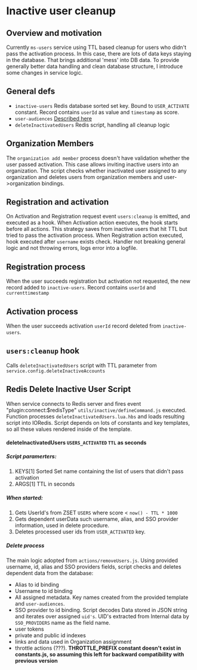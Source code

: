 # Inactive user cleanup

## Overview and motivation
Currently `ms-users` service using TTL based cleanup for users who didn't pass the activation process. 
In this case, there are lots of data keys staying in the database. That brings additional 'mess' into DB data.
To provide generally better data handling and clean database structure, I introduce some changes in service logic.

## General defs
  - `inactive-users`
  Redis database sorted set key. Bound to `USER_ACTIVATE` constant.
  Record contains `userId` as value and `timestamp` as score. 
  - `user-audiences` [Described here](update_metadata_lua.md#audience-list-update)
  - `deleteInactivatedUsers` Redis script, handling all cleanup logic

## Organization Members
The `organization add member` process doesn't have validation whether
the user passed activation. This case allows inviting inactive users into an organization. The script checks whether inactivated user assigned to any organization
and deletes users from organization members and user->organization bindings.

## Registration and activation
On Activation and Registration request event `users:cleanup` is emitted, and executed as a hook.
When Activation action executes, the hook starts before all actions. This strategy saves from inactive users 
that hit TTL but tried to pass the activation process.
When Registration action executed, hook executed after `username` exists check.
Handler not breaking general logic and not throwing errors, logs error into a logfile.

## Registration process
When the user succeeds registration but activation not requested, the new record added to `inactive-users`. 
Record contains `userId` and `currenttimestamp`

## Activation process
When the user succeeds activation `userId` record deleted from `inactive-users`.

## `users:cleanup` hook
Calls `deleteInactivatedUsers` script with TTL parameter from `service.config.deleteInactiveAccounts`

## Redis Delete Inactive User Script
When service connects to Redis server and fires event "plugin:connect:$redisType" `utils/inactive/defineCommand.js` executed.
Function processes `deleteInactivatedUsers.lua.hbs` and loads resulting script into IORedis.
Script depends on lots of constants and key templates, so all these values rendered inside of the template.

#### deleteInactivatedUsers `USERS_ACTIVATED` `TTL` as seconds
##### Script paramerters:
1. KEYS[1] Sorted Set name containing the list of users that didn't pass activation
2. ARGS[1] TTL in seconds

##### When started:
1. Gets UserId's from ZSET `USERS` where score < `now() - TTL * 1000`
2. Gets dependent userData such username, alias, and SSO provider information, used in delete procedure.
3. Deletes processed user ids from `USER_ACTIVATED` key.

##### Delete process 
The main logic adopted from `actions/removeUsers.js`.
Using provided username, id, alias and SSO providers fields, script checks and deletes dependent data from the database:
* Alias to id binding
* Username to id binding
* All assigned metadata. Key names created from the provided template and `user-audiences`.
* SSO provider to id binding. Script decodes Data stored in JSON string and iterates over assigned `uid's`.
UID's extracted from Internal data by `SSO_PROVIDERS` name as the field name.
* user tokens
* private and public id indexes
* links and data used in Organization assignment
* throttle actions (???). **THROTTLE_PREFIX constant doesn't exist in constants.js, so assuming this left for backward 
 compatibility with previous version**
